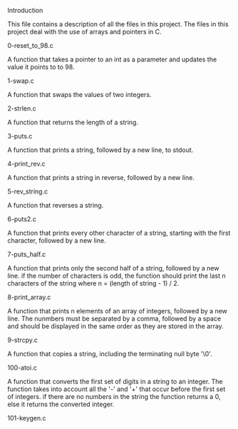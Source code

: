 Introduction

This file contains a description of all the files in this project. The files in this project deal with the use of arrays and pointers in C.



0-reset_to_98.c

A function that takes a pointer to an int as a parameter and updates the value it points to to 98.



1-swap.c

A function that swaps the values of two integers.



2-strlen.c

A function that returns the length of a string.



3-puts.c

A function that prints a string, followed by a new line, to stdout.



4-print_rev.c

A function that prints a string in reverse, followed by a new line.



5-rev_string.c

A function that reverses a string.



6-puts2.c

A function that prints every other character of a string, starting with the first character, followed by a new line.



7-puts_half.c

A function that prints only the second half of a string, followed by a new line. if the number of characters is odd, the function should print the last n characters of the string where n = (length of string - 1) / 2.



8-print_array.c

A function that prints n elements of an array of integers, followed by a new line. The nunmbers must be separated by a comma, followed by a space and should be displayed in the same order as they are stored in the array.



9-strcpy.c

A function that copies a string, including the terminating null byte '\0'.



100-atoi.c

A function that converts the first set of digits in a string to an integer. The function takes into account all the '-' and '+' that occur before the first set of integers. if there are no numbers in the string the function returns a 0, else it returns the converted integer.



101-keygen.c
